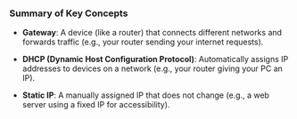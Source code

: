 ### **Summary of Key Concepts**

- **Gateway**: A device (like a router) that connects different networks and forwards traffic (e.g., your router sending your internet requests).

- **DHCP (Dynamic Host Configuration Protocol)**: Automatically assigns IP addresses to devices on a network (e.g., your router giving your PC an IP).

- **Static IP**: A manually assigned IP that does not change (e.g., a web server using a fixed IP for accessibility).

